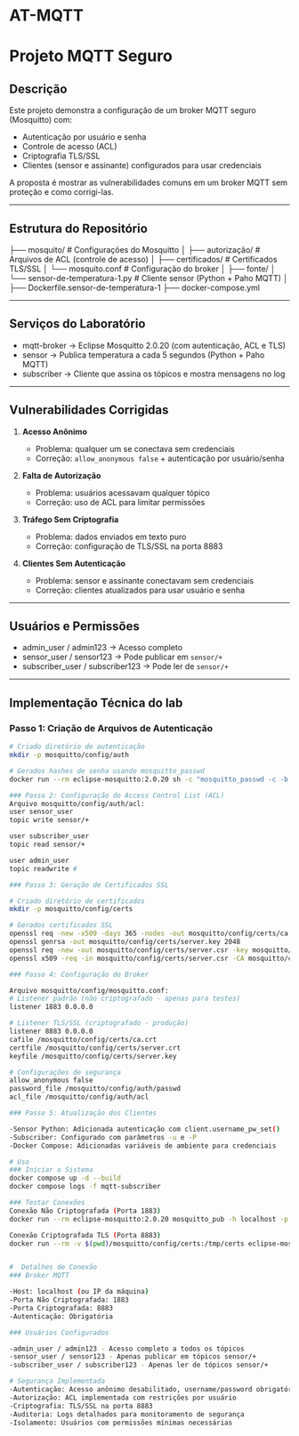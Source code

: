 # AT-MQTT

# Projeto MQTT Seguro

## Descrição
Este projeto demonstra a configuração de um broker MQTT seguro (Mosquitto) com:
- Autenticação por usuário e senha  
- Controle de acesso (ACL)  
- Criptografia TLS/SSL  
- Clientes (sensor e assinante) configurados para usar credenciais  

A proposta é mostrar as vulnerabilidades comuns em um broker MQTT sem proteção e como corrigi-las.

---

## Estrutura do Repositório

├── mosquito/ # Configurações do Mosquitto
│ ├── autorização/ # Arquivos de ACL (controle de acesso)
│ ├── certificados/ # Certificados TLS/SSL
│ └── mosquito.conf # Configuração do broker
│
├── fonte/
│ └── sensor-de-temperatura-1.py # Cliente sensor (Python + Paho MQTT)
│
├── Dockerfile.sensor-de-temperatura-1
├── docker-compose.yml


---

## Serviços do Laboratório
- mqtt-broker → Eclipse Mosquitto 2.0.20 (com autenticação, ACL e TLS)  
- sensor → Publica temperatura a cada 5 segundos (Python + Paho MQTT)  
- subscriber → Cliente que assina os tópicos e mostra mensagens no log  

---

## Vulnerabilidades Corrigidas
1. **Acesso Anônimo**  
   - Problema: qualquer um se conectava sem credenciais  
   - Correção: `allow_anonymous false` + autenticação por usuário/senha  

2. **Falta de Autorização**  
   - Problema: usuários acessavam qualquer tópico  
   - Correção: uso de ACL para limitar permissões  

3. **Tráfego Sem Criptografia**  
   - Problema: dados enviados em texto puro  
   - Correção: configuração de TLS/SSL na porta 8883  

4. **Clientes Sem Autenticação**  
   - Problema: sensor e assinante conectavam sem credenciais  
   - Correção: clientes atualizados para usar usuário e senha  

---

## Usuários e Permissões
- admin_user / admin123 → Acesso completo  
- sensor_user / sensor123 → Pode publicar em `sensor/+`  
- subscriber_user / subscriber123 → Pode ler de `sensor/+`  

---

## Implementação Técnica do lab

### Passo 1: Criação de Arquivos de Autenticação
```bash
# Criado diretório de autenticação
mkdir -p mosquitto/config/auth

# Gerados hashes de senha usando mosquitto_passwd
docker run --rm eclipse-mosquitto:2.0.20 sh -c "mosquitto_passwd -c -b /tmp/passwd sensor_user sensor123 && mosquitto_passwd -b /tmp/passwd subscriber_user subscriber123 && mosquitto_passwd -b /tmp/passwd admin_user admin123 && cat /tmp/passwd"

### Passo 2: Configuração do Access Control List (ACL)
Arquivo mosquitto/config/auth/acl:
user sensor_user
topic write sensor/+

user subscriber_user
topic read sensor/+

user admin_user
topic readwrite #

### Passo 3: Geração de Certificados SSL

# Criado diretório de certificados
mkdir -p mosquitto/config/certs

# Gerados certificados SSL
openssl req -new -x509 -days 365 -nodes -out mosquitto/config/certs/ca.crt -keyout mosquitto/config/certs/ca.key -subj "/C=BR/ST=SP/L=SaoPaulo/O=MQTT-Security/OU=IT/CN=MQTT-CA"
openssl genrsa -out mosquitto/config/certs/server.key 2048
openssl req -new -out mosquitto/config/certs/server.csr -key mosquitto/config/certs/server.key -subj "/C=BR/ST=SP/L=SaoPaulo/O=MQTT-Security/OU=IT/CN=localhost"
openssl x509 -req -in mosquitto/config/certs/server.csr -CA mosquitto/config/certs/ca.crt -CAkey mosquitto/config/certs/ca.key -CAcreateserial -out mosquitto/config/certs/server.crt -days 365

### Passo 4: Configuração do Broker

Arquivo mosquitto/config/mosquitto.conf:
# Listener padrão (não criptografado - apenas para testes)
listener 1883 0.0.0.0

# Listener TLS/SSL (criptografado - produção)
listener 8883 0.0.0.0
cafile /mosquitto/config/certs/ca.crt
certfile /mosquitto/config/certs/server.crt
keyfile /mosquitto/config/certs/server.key

# Configurações de segurança
allow_anonymous false
password_file /mosquitto/config/auth/passwd
acl_file /mosquitto/config/auth/acl

### Passo 5: Atualização dos Clientes

-Sensor Python: Adicionada autenticação com client.username_pw_set()
-Subscriber: Configurado com parâmetros -u e -P
-Docker Compose: Adicionadas variáveis de ambiente para credenciais

# Uso
### Iniciar o Sistema
docker compose up -d --build
docker compose logs -f mqtt-subscriber

### Testar Conexões
Conexão Não Criptografada (Porta 1883)
docker run --rm eclipse-mosquitto:2.0.20 mosquitto_pub -h localhost -p 1883 -t sensor/test -m "teste não criptografado" -u admin_user -P admin123

Conexão Criptografada TLS (Porta 8883)
docker run --rm -v $(pwd)/mosquitto/config/certs:/tmp/certs eclipse-mosquitto:2.0.20 mosquitto_pub -h localhost -p 8883 -t sensor/test -m "teste criptografado" -u admin_user -P admin123 --cafile /tmp/certs/ca.crt


#  Detalhes de Conexão
### Broker MQTT

-Host: localhost (ou IP da máquina)
-Porta Não Criptografada: 1883
-Porta Criptografada: 8883
-Autenticação: Obrigatória

### Usuários Configurados

-admin_user / admin123 - Acesso completo a todos os tópicos
-sensor_user / sensor123 - Apenas publicar em tópicos sensor/+
-subscriber_user / subscriber123 - Apenas ler de tópicos sensor/+

# Segurança Implementada
-Autenticação: Acesso anônimo desabilitado, username/password obrigatório
-Autorização: ACL implementada com restrições por usuário
-Criptografia: TLS/SSL na porta 8883
-Auditoria: Logs detalhados para monitoramento de segurança
-Isolamento: Usuários com permissões mínimas necessárias





